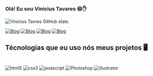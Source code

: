
### Olá! Eu sou Vinicius Tavares 😄✋

![Vinicius Tavres GitHub stats](https://github-readme-stats.vercel.app/api?username=NeonV1nix&show_icons=true&theme=yeblu)

[![Blog](https://img.shields.io/badge/WhatsApp-25D366?style=for-the-badge&logo=whatsapp&logoColor=white)](https://wa.me/5521964090553) [![Blog](https://img.shields.io/badge/Gmail-D14836?style=for-the-badge&logo=gmail&logoColor=white)](tavaresvinicius125@gmail.com) [![Blog](https://img.shields.io/badge/LinkedIn-0077B5?style=for-the-badge&logo=linkedin&logoColor=white)](https://www.linkedin.com/in/vinicius-tavares-220585227/) [![Blog](https://img.shields.io/badge/Behance-0054F7?style=for-the-badge&logo=behance&logoColor=white
)](https://www.behance.net/tavaresvin0291)

## Técnologias que eu uso nós meus projetos 🖥️

<div  style="display: inline_block"><br/>
    <img align="center" alt="html5" src="https://img.shields.io/badge/HTML5-E34F26?style=for-the-badge&logo=html5&logoColor=white
    "/>
    <img align="center" alt="css3" src="https://img.shields.io/badge/CSS3-1572B6?style=for-the-badge&logo=css3&logoColor=white
    "/>
    <img align="center" alt="javascript" src="https://img.shields.io/badge/JavaScript-F7DF1E?style=for-the-badge&logo=javascript&logoColor=black
    "/>
    <img align="center" alt="Photoshop" src="https://img.shields.io/badge/Adobe%20Photoshop-31A8FF?style=for-the-badge&logo=Adobe%20Photoshop&logoColor=black
    "/>
    <img align="center" alt="illustrator" src="https://img.shields.io/badge/Adobe%20Illustrator-FF9A00?style=for-the-badge&logo=adobe%20illustrator&logoColor=white
 "/>
</div>
